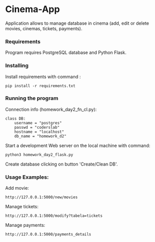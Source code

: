 # Cinema-App
Application allows to manage database in cinema (add, edit or delete movies, cinemas, tickets, payments).

### Requirements
Program requires PostgreSQL database and Python Flask.

### Installing
Install requirements  with command :
```
pip install -r requirements.txt
```

### Running the program
Connection info (homework_day2_fn_cl.py):
```
class DB:
    username = "postgres"
    passwd = "coderslab"
    hostname = "localhost"
    db_name = "homework_d2" 
```
Start a development Web server on the local machine with command:
```
python3 homework_day2_flask.py
```
Create database clicking on button 'Create/Clean DB'.



### Usage Examples:
Add movie:
```
http://127.0.0.1:5000/new/movies
```
Manage tickets:
```
http://127.0.0.1:5000/modify?tabela=tickets
```
Manage payments:
```
http://127.0.0.1:5000/payments_details
```

